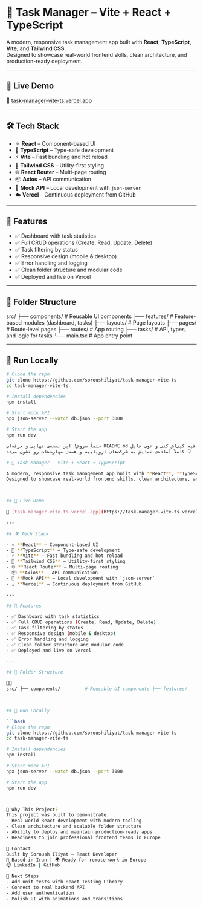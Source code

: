 # 🧠 Task Manager – Vite + React + TypeScript

A modern, responsive task management app built with **React**, **TypeScript**, **Vite**, and **Tailwind CSS**.  
Designed to showcase real-world frontend skills, clean architecture, and production-ready deployment.

---

## 🚀 Live Demo

🔗 [task-manager-vite-ts.vercel.app](https://task-manager-vite-ts.vercel.app)

---

## 🛠️ Tech Stack

- ⚛️ **React** – Component-based UI
- 🧩 **TypeScript** – Type-safe development
- ⚡ **Vite** – Fast bundling and hot reload
- 🎨 **Tailwind CSS** – Utility-first styling
- 🌐 **React Router** – Multi-page routing
- 📦 **Axios** – API communication
- 🧪 **Mock API** – Local development with `json-server`
- ☁️ **Vercel** – Continuous deployment from GitHub

---

## 📱 Features

- ✅ Dashboard with task statistics
- ✅ Full CRUD operations (Create, Read, Update, Delete)
- ✅ Task filtering by status
- ✅ Responsive design (mobile & desktop)
- ✅ Error handling and logging
- ✅ Clean folder structure and modular code
- ✅ Deployed and live on Vercel

---

## 📂 Folder Structure

src/ ├── components/         # Reusable UI components ├── features/           # Feature-based modules (dashboard, tasks) ├── layouts/            # Page layouts ├── pages/              # Route-level pages ├── routes/             # App routing ├── tasks/              # API, types, and logic for tasks └── main.tsx            # App entry point


---

## 🧪 Run Locally

```bash
# Clone the repo
git clone https://github.com/soroushiliyat/task-manager-vite-ts
cd task-manager-vite-ts

# Install dependencies
npm install

# Start mock API
npx json-server --watch db.json --port 3000

# Start the app
npm run dev

حتماً سروش! این نسخه‌ی نهایی و حرفه‌ای README.md پروژه‌ات هست که فقط کافیه کپی‌اش کنی و توی فایل README.md پروژه‌ات paste کنی.
کاملاً آماده‌ی نمایش به شرکت‌های اروپاییه و همه‌ی مهارت‌هات رو نشون می‌ده 👇

# 🧠 Task Manager – Vite + React + TypeScript

A modern, responsive task management app built with **React**, **TypeScript**, **Vite**, and **Tailwind CSS**.  
Designed to showcase real-world frontend skills, clean architecture, and production-ready deployment.

---

## 🚀 Live Demo

🔗 [task-manager-vite-ts.vercel.app](https://task-manager-vite-ts.vercel.app)

---

## 🛠️ Tech Stack

- ⚛️ **React** – Component-based UI
- 🧩 **TypeScript** – Type-safe development
- ⚡ **Vite** – Fast bundling and hot reload
- 🎨 **Tailwind CSS** – Utility-first styling
- 🌐 **React Router** – Multi-page routing
- 📦 **Axios** – API communication
- 🧪 **Mock API** – Local development with `json-server`
- ☁️ **Vercel** – Continuous deployment from GitHub

---

## 📱 Features

- ✅ Dashboard with task statistics
- ✅ Full CRUD operations (Create, Read, Update, Delete)
- ✅ Task filtering by status
- ✅ Responsive design (mobile & desktop)
- ✅ Error handling and logging
- ✅ Clean folder structure and modular code
- ✅ Deployed and live on Vercel

---

## 📂 Folder Structure


src/ ├── components/         # Reusable UI components ├── features/           # Feature-based modules (dashboard, tasks) ├── layouts/            # Page layouts ├── pages/              # Route-level pages ├── routes/             # App routing ├── tasks/              # API, types, and logic for tasks └── main.tsx            # App entry point

---

## 🧪 Run Locally

```bash
# Clone the repo
git clone https://github.com/soroushiliyat/task-manager-vite-ts
cd task-manager-vite-ts

# Install dependencies
npm install

# Start mock API
npx json-server --watch db.json --port 3000

# Start the app
npm run dev



📌 Why This Project?
This project was built to demonstrate:
- Real-world React development with modern tooling
- Clean architecture and scalable folder structure
- Ability to deploy and maintain production-ready apps
- Readiness to join professional frontend teams in Europe

📧 Contact
Built by Soroush Iliyat – React Developer
📍 Based in Iran | 🌍 Ready for remote work in Europe
📫 LinkedIn | GitHub

🏁 Next Steps
- Add unit tests with React Testing Library
- Connect to real backend API
- Add user authentication
- Polish UI with animations and transitions
